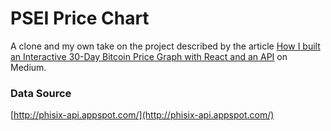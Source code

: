 # PSEI Price Chart

A clone and my own take on the project described by the article [How I built an Interactive 30-Day Bitcoin Price Graph with React and an API](https://codeburst.io/how-i-built-an-interactive-30-day-bitcoin-price-graph-with-react-and-an-api-6fe551c2ab1d) on Medium.


### Data Source
[http://phisix-api.appspot.com/](http://phisix-api.appspot.com/)